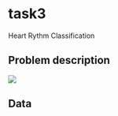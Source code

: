 # task3

Heart Rythm Classification

## Problem description

![](.gitbook/assets/task3.png)

## Data

